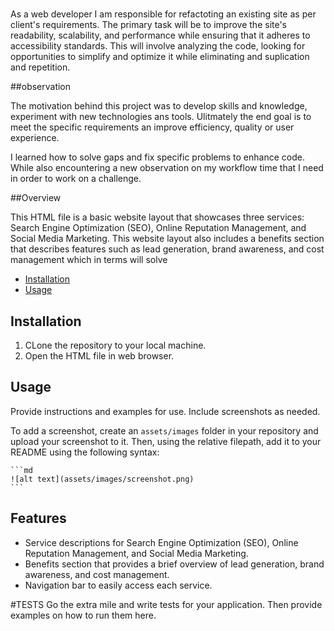 # <Horiseon Project Description>

As a web developer I am responsible for refactoting an existing site as per client's requirements. The primary task will be to improve the site's readability, scalability, and performance while ensuring that it adheres to accessibility standards. This will involve analyzing the code, looking for opportunities to simplify and optimize it while eliminating and suplication and repetition.

##observation

The motivation behind this project was to develop skills and knowledge, experiment with new technologies ans tools. Ulitmately the end goal is to meet the specific requirements an improve efficiency, quality or user experience.

I learned how to solve gaps and fix specific problems to enhance code. While also encountering a new observation on my workflow time that I need in order to work on a challenge.

##Overview

This HTML file is a basic website layout that showcases three services: Search Engine Optimization (SEO), Online Reputation Management, and Social Media Marketing. This website layout also includes a benefits section that describes features such as lead generation, brand awareness, and cost management which in terms will solve

- [Installation](#installation)
- [Usage](#usage)

## Installation

1. CLone the repository to your local machine.
2. Open the HTML file in web browser.

## Usage

Provide instructions and examples for use. Include screenshots as needed.

To add a screenshot, create an `assets/images` folder in your repository and upload your screenshot to it. Then, using the relative filepath, add it to your README using the following syntax:

    ```md
    ![alt text](assets/images/screenshot.png)
    ```

## Features

- Service descriptions for Search Engine Optimization (SEO), Online Reputation Management, and Social Media Marketing.
- Benefits section that provides a brief overview of lead generation, brand awareness, and cost management.
- Navigation bar to easily access each service.

#TESTS
Go the extra mile and write tests for your application. Then provide examples on how to run them here.
